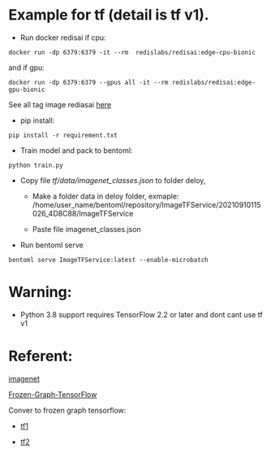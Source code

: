 # Example for tf (detail is tf v1).
- Run docker redisai if cpu:
```
docker run -dp 6379:6379 -it --rm  redislabs/redisai:edge-cpu-bionic
```
and if gpu:
```
docker run -dp 6379:6379 --gpus all -it --rm redislabs/redisai:edge-gpu-bionic
```

See all tag image rediasai [here](https://hub.docker.com/r/redislabs/redisai/tags?page=1&ordering=last_updated)

- pip install:
```
pip install -r requirement.txt
```

- Train model and pack to bentoml:
```
python train.py
```

- Copy file *tf/data/imagenet_classes.json* to folder deloy, 
  + Make a folder data in deloy folder, exmaple: /home/user_name/bentoml/repository/ImageTFService/20210910115026_4D8C88/ImageTFService
 
  + Paste file  imagenet_classes.json

- Run bentoml serve
```
bentoml serve ImageTFService:latest --enable-microbatch
```

# Warning:
-  Python 3.8 support requires TensorFlow 2.2 or later and dont cant use tf v1
# Referent:

[imagenet](https://github.com/RedisAI/redisai-examples/tree/master/models/tensorflow/imagenet)

[Frozen-Graph-TensorFlow](https://github.com/leimao/Frozen-Graph-TensorFlow)

Conver to frozen graph tensorflow:

- [tf1](https://leimao.github.io/blog/Save-Load-Inference-From-TF-Frozen-Graph/)

- [tf2](https://leimao.github.io/blog/Save-Load-Inference-From-TF2-Frozen-Graph/)